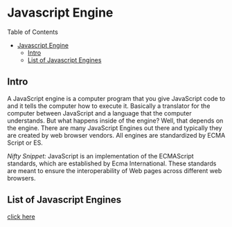 # Javascript Engine

Table of Contents

- [Javascript Engine](#javascript-engine)
  - [Intro](#intro)
  - [List of Javascript Engines](#list-of-javascript-engines)

## Intro

A JavaScript engine is a computer program that you give JavaScript code to and it tells the computer how to execute it. Basically a translator for the computer between JavaScript and a language that the computer understands. But what happens inside of the engine? Well, that depends on the engine. There are many JavaScript Engines out there and typically they are created by web browser vendors. All engines are standardized by ECMA Script or ES.

_Nifty Snippet:_ JavaScript is an implementation of the ECMAScript standards, which are established by Ecma International. These standards are meant to ensure the interoperability of Web pages across different web browsers.

## List of Javascript Engines

[click here](https://en.wikipedia.org/wiki/List_of_ECMAScript_engines)
